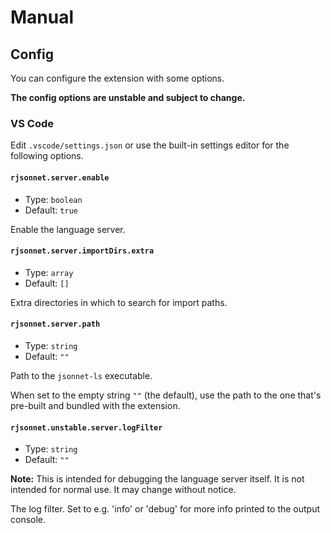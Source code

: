 # Manual

## Config

You can configure the extension with some options.

**The config options are unstable and subject to change.**

### VS Code

Edit `.vscode/settings.json` or use the built-in settings editor for the following options.

<!-- @begin vscode-config -->

#### `rjsonnet.server.enable`

- Type: `boolean`
- Default: `true`

Enable the language server.

#### `rjsonnet.server.importDirs.extra`

- Type: `array`
- Default: `[]`

Extra directories in which to search for import paths.

#### `rjsonnet.server.path`

- Type: `string`
- Default: `""`

Path to the `jsonnet-ls` executable.

When set to the empty string `""` (the default), use the path to the one that's pre-built and bundled with the extension.

#### `rjsonnet.unstable.server.logFilter`

- Type: `string`
- Default: `""`

**Note:** This is intended for debugging the language server itself. It is not intended for normal use. It may change without notice.

The log filter. Set to e.g. 'info' or 'debug' for more info printed to the output console.

<!-- @end vscode-config -->
